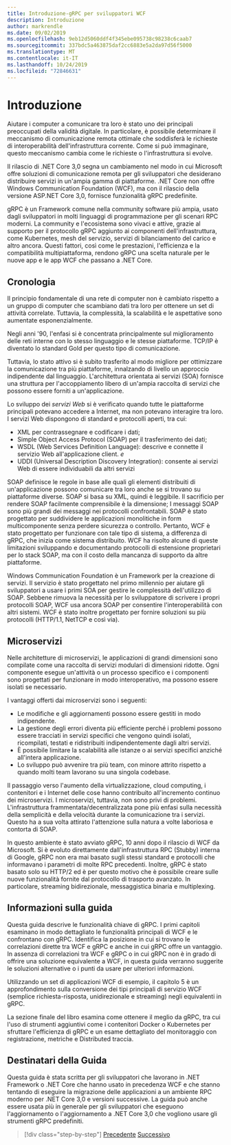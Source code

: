 ```yaml
---
title: Introduzione-gRPC per sviluppatori WCF
description: Introduzione
author: markrendle
ms.date: 09/02/2019
ms.openlocfilehash: 9eb12d5060ddf4f345ebe095738c98238c6caab7
ms.sourcegitcommit: 337bdc5a463875daf2cc6883e5a2da97d56f5000
ms.translationtype: MT
ms.contentlocale: it-IT
ms.lasthandoff: 10/24/2019
ms.locfileid: "72846631"
---
```

# <a name="introduction"></a>Introduzione

Aiutare i computer a comunicare tra loro è stato uno dei principali preoccupati della validità digitale. In particolare, è possibile determinare il meccanismo di comunicazione remota ottimale che soddisferà le richieste di interoperabilità dell'infrastruttura corrente. Come si può immaginare, questo meccanismo cambia come le richieste o l'infrastruttura si evolve.

Il rilascio di .NET Core 3,0 segna un cambiamento nel modo in cui Microsoft offre soluzioni di comunicazione remota per gli sviluppatori che desiderano distribuire servizi in un'ampia gamma di piattaforme. .NET Core non offre Windows Communication Foundation (WCF), ma con il rilascio della versione ASP.NET Core 3,0, fornisce funzionalità gRPC predefinite.

gRPC è un Framework comune nella community software più ampia, usato dagli sviluppatori in molti linguaggi di programmazione per gli scenari RPC moderni. La community e l'ecosistema sono vivaci e attive, grazie al supporto per il protocollo gRPC aggiunto ai componenti dell'infrastruttura, come Kubernetes, mesh del servizio, servizi di bilanciamento del carico e altro ancora. Questi fattori, così come le prestazioni, l'efficienza e la compatibilità multipiattaforma, rendono gRPC una scelta naturale per le nuove app e le app WCF che passano a .NET Core.

## <a name="history"></a>Cronologia

Il principio fondamentale di una rete di computer non è cambiato rispetto a un gruppo di computer che scambiano dati tra loro per ottenere un set di attività correlate. Tuttavia, la complessità, la scalabilità e le aspettative sono aumentate esponenzialmente.  

Negli anni '90, l'enfasi si è concentrata principalmente sul miglioramento delle reti interne con lo stesso linguaggio e le stesse piattaforme. TCP/IP è diventato lo standard Gold per questo tipo di comunicazione.

Tuttavia, lo stato attivo si è subito trasferito al modo migliore per ottimizzare la comunicazione tra più piattaforme, innalzando di livello un approccio indipendente dal linguaggio. L'architettura orientata ai servizi (SOA) fornisce una struttura per l'accoppiamento libero di un'ampia raccolta di servizi che possono essere forniti a un'applicazione.

Lo sviluppo dei *servizi Web* si è verificato quando tutte le piattaforme principali potevano accedere a Internet, ma non potevano interagire tra loro. I servizi Web dispongono di standard e protocolli aperti, tra cui:

- XML per contrassegnare e codificare i dati;
- Simple Object Access Protocol (SOAP) per il trasferimento dei dati;
- WSDL (Web Services Definition Language): descrive e connette il servizio Web all'applicazione client. *e*
- UDDI (Universal Description Discovery Integration): consente ai servizi Web di essere individuabili da altri servizi

SOAP definisce le regole in base alle quali gli elementi distribuiti di un'applicazione possono comunicare tra loro anche se si trovano su piattaforme diverse. SOAP si basa su XML, quindi è leggibile. Il sacrificio per rendere SOAP facilmente comprensibile è la dimensione; I messaggi SOAP sono più grandi dei messaggi nei protocolli confrontabili. SOAP è stato progettato per suddividere le applicazioni monolitiche in form multicomponente senza perdere sicurezza o controllo. Pertanto, WCF è stato progettato per funzionare con tale tipo di sistema, a differenza di gRPC, che inizia come sistema distribuito. WCF ha risolto alcune di queste limitazioni sviluppando e documentando protocolli di estensione proprietari per lo stack SOAP, ma con il costo della mancanza di supporto da altre piattaforme.

Windows Communication Foundation è un Framework per la creazione di servizi. Il servizio è stato progettato nel primo millennio per aiutare gli sviluppatori a usare i primi SOA per gestire le complessità dell'utilizzo di SOAP. Sebbene rimuova la necessità per lo sviluppatore di scrivere i propri protocolli SOAP, WCF usa ancora SOAP per consentire l'interoperabilità con altri sistemi. WCF è stato inoltre progettato per fornire soluzioni su più protocolli (HTTP/1.1, NetTCP e così via).

## <a name="microservices"></a>Microservizi

Nelle architetture di microservizi, le applicazioni di grandi dimensioni sono compilate come una raccolta di servizi modulari di dimensioni ridotte. Ogni componente esegue un'attività o un processo specifico e i componenti sono progettati per funzionare in modo interoperativo, ma possono essere isolati se necessario.

I vantaggi offerti dai microservizi sono i seguenti:

- Le modifiche e gli aggiornamenti possono essere gestiti in modo indipendente.
- La gestione degli errori diventa più efficiente perché i problemi possono essere tracciati in servizi specifici che vengono quindi isolati, ricompilati, testati e ridistribuiti indipendentemente dagli altri servizi.
- È possibile limitare la scalabilità alle istanze o ai servizi specifici anziché all'intera applicazione.
- Lo sviluppo può avvenire tra più team, con minore attrito rispetto a quando molti team lavorano su una singola codebase.

Il passaggio verso l'aumento della virtualizzazione, cloud computing, i contenitori e i Internet delle cose hanno contribuito all'incremento continuo dei microservizi. I microservizi, tuttavia, non sono privi di problemi. L'infrastruttura frammentata/decentralizzata pone più enfasi sulla necessità della semplicità e della velocità durante la comunicazione tra i servizi. Questo ha a sua volta attirato l'attenzione sulla natura a volte laboriosa e contorta di SOAP.

In questo ambiente è stato avviato gRPC, 10 anni dopo il rilascio di WCF da Microsoft. Si è evoluto direttamente dall'infrastruttura RPC (Stubby) interna di Google, gRPC non era mai basato sugli stessi standard e protocolli che informavano i parametri di molte RPC precedenti. Inoltre, gRPC è stato basato solo su HTTP/2 ed è per questo motivo che è possibile creare sulle nuove funzionalità fornite dal protocollo di trasporto avanzato. In particolare, streaming bidirezionale, messaggistica binaria e multiplexing.

## <a name="about-this-guide"></a>Informazioni sulla guida

Questa guida descrive le funzionalità chiave di gRPC. I primi capitoli esaminano in modo dettagliato le funzionalità principali di WCF e le confrontano con gRPC. Identifica la posizione in cui si trovano le correlazioni dirette tra WCF e gRPC e anche in cui gRPC offre un vantaggio. In assenza di correlazioni tra WCF e gRPC o in cui gRPC non è in grado di offrire una soluzione equivalente a WCF, in questa guida verranno suggerite le soluzioni alternative o i punti da usare per ulteriori informazioni.

Utilizzando un set di applicazioni WCF di esempio, il capitolo 5 è un approfondimento sulla conversione dei tipi principali di servizio WCF (semplice richiesta-risposta, unidirezionale e streaming) negli equivalenti in gRPC.

La sezione finale del libro esamina come ottenere il meglio da gRPC, tra cui l'uso di strumenti aggiuntivi come i contenitori Docker o Kubernetes per sfruttare l'efficienza di gRPC e un esame dettagliato del monitoraggio con registrazione, metriche e Distributed traccia.

## <a name="whom-this-guide-is-for"></a>Destinatari della Guida

Questa guida è stata scritta per gli sviluppatori che lavorano in .NET Framework o .NET Core che hanno usato in precedenza WCF e che stanno tentando di eseguire la migrazione delle applicazioni a un ambiente RPC moderno per .NET Core 3,0 e versioni successive. La guida può anche essere usata più in generale per gli sviluppatori che eseguono l'aggiornamento o l'aggiornamento a .NET Core 3,0 che vogliono usare gli strumenti gRPC predefiniti.

>[!div class="step-by-step"]
>[Precedente](index.md)
>[Successivo](grpc-overview.md)
